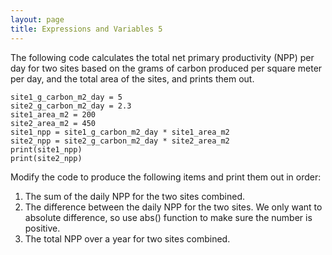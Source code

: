 ```yaml
---
layout: page
title: Expressions and Variables 5
---
```


The following code calculates the total net primary productivity (NPP)
per day for two sites based on the grams of carbon produced per square
meter per day, and the total area of the sites, and prints them out.

    site1_g_carbon_m2_day = 5
    site2_g_carbon_m2_day = 2.3
    site1_area_m2 = 200
    site2_area_m2 = 450
    site1_npp = site1_g_carbon_m2_day * site1_area_m2 
    site2_npp = site2_g_carbon_m2_day * site2_area_m2
    print(site1_npp)
    print(site2_npp)

Modify the code to produce the following items and print them out in
order:

1.  The sum of the daily NPP for the two sites combined.
2.  The difference between the daily NPP for the two sites. We only want
    to absolute difference, so use abs() function to make sure the
    number is positive.
3.  The total NPP over a year for two sites combined.

